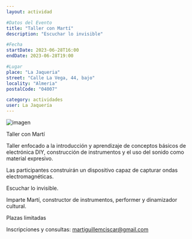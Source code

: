 ```yaml
---
layout: actividad

#Datos del Evento
title: "Taller con Martí"
description: "Escuchar lo invisible"

#Fecha
startDate: 2023-06-28T16:00
endDate: 2023-06-28T19:00

#Lugar
place: "La Jaqueria"
street: "Calle La Vega, 44, bajo"
locality: "Almeria"
postalCode: "04007"

category: actividades
user: La Jaquería
---
```


![imagen](https://lajaqueria.org/recursos/durango/taller_sonido_experimental.jpg)

Taller con Martí

Taller enfocado a la introducción y aprendizaje de conceptos básicos de electrónica DIY, construcción de instrumentos y el uso del sonido como material expresivo.

Las participantes construirán un dispositivo capaz de capturar ondas electromagnéticas. 

Escuchar lo invisible.

Imparte Martí, constructor de instrumentos, performer y dinamizador cultural.

Plazas limitadas

Inscripciones y consultas:
martiguillemciscar@gmail.com

